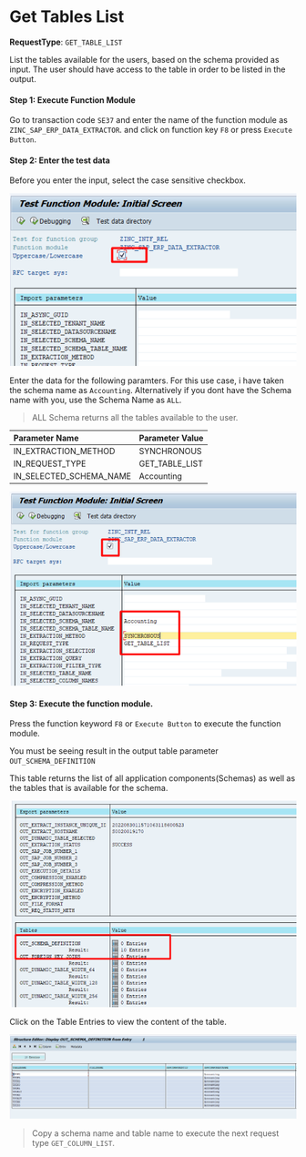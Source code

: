 # Get Tables List

**RequestType**: `GET_TABLE_LIST`

List the tables available for the users, based on the schema provided as input. The user should have access to the table
in order to be listed in the output.

#### Step 1: Execute Function Module

Go to transaction code `SE37` and enter the name of the function module as `ZINC_SAP_ERP_DATA_EXTRACTOR`.
and click on function key `F8` or press `Execute Button`.

#### Step 2: Enter the test data

Before you enter the input, select the case sensitive checkbox.

<img src="sap-tables/assets/images/case-sensitive-param.png" width="700" />

Enter the data for the following paramters. For this use case, i have taken the schema name as `Accounting`.
Alternatively if you dont have the Schema name with you, use the Schema Name as `ALL`.

> ALL Schema returns all the tables available to the user.

| Parameter Name          | Parameter Value |
| :---------------------- | :-------------- |
| IN_EXTRACTION_METHOD    | SYNCHRONOUS     |
| IN_REQUEST_TYPE         | GET_TABLE_LIST  |
| IN_SELECTED_SCHEMA_NAME | Accounting      |

<img src="sap-tables/assets/images/get-table-list-input.png" width="700" />

#### Step 3: Execute the function module.

Press the function keyword `F8` or `Execute Button` to execute the function module.

You must be seeing result in the output table parameter `OUT_SCHEMA_DEFINITION`

This table returns the list of all application components(Schemas) as well as the tables that is available for the schema.

<img src="sap-tables/assets/images/get-table-list.png" width="700" />

Click on the Table Entries to view the content of the table.

<img src="sap-tables/assets/images/get-table-list-output.png" width="700" />

> Copy a schema name and table name to execute the next request type `GET_COLUMN_LIST`.
